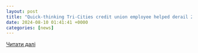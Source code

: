 ```yaml
---
layout: post
title: "Quick-thinking Tri-Cities credit union employee helped derail 2nd high-tech kidnap scam"
date: 2024-08-10 01:41:41 +0000
categories: [news]
---
```


[Читати далі](https://www.tri-cityherald.com/news/local/crime/article290932074.html)
